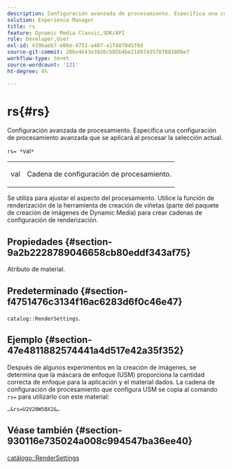```yaml
---
description: Configuración avanzada de procesamiento. Especifica una configuración de procesamiento avanzada que se aplicará al procesar la selección actual.
solution: Experience Manager
title: rs
feature: Dynamic Media Classic,SDK/API
role: Developer,User
exl-id: 419baeb7-e06e-4753-a487-a1f407845f6d
source-git-commit: 206e4643e3926cb85b4be2189743578f88180be7
workflow-type: tm+mt
source-wordcount: '121'
ht-degree: 4%

---
```


# rs{#rs}

Configuración avanzada de procesamiento. Especifica una configuración de procesamiento avanzada que se aplicará al procesar la selección actual.

`rs= *`val`*`

<table id="simpletable_4B028996E5824FC18B9749D1A6A3C2E3"> 
 <tr class="strow"> 
  <td class="stentry"> <p><span class="varname"> val</span> </p> </td> 
  <td class="stentry"> <p>Cadena de configuración de procesamiento. </p></td> 
 </tr> 
</table>

Se utiliza para ajustar el aspecto del procesamiento. Utilice la función de renderización de la herramienta de creación de viñetas (parte del paquete de creación de imágenes de Dynamic Media) para crear cadenas de configuración de renderización.

## Propiedades {#section-9a2b2228789046658cb80eddf343af75}

Atributo de material.

## Predeterminado {#section-f4751476c3134f16ac6283d6f0c46e47}

`catalog::RenderSettings`.

## Ejemplo {#section-47e4811882574441a4d517e42a35f352}

Después de algunos experimentos en la creación de imágenes, se determina que la máscara de enfoque (USM) proporciona la cantidad correcta de enfoque para la aplicación y el material dados. La cadena de configuración de procesamiento que configura USM se copia al comando `rs=` para utilizarlo con este material:

`…&rs=U2V20W50X2&…`

## Véase también {#section-930116e735024a008c994547ba36ee40}

[catálogo::RenderSettings](../../../../../ir-api/material-cat/image-rendering-api-ref/c-ir-material-catalog/c-ir-material-data-reference/r-ir-rendersettings-dataref.md#reference-9ce753ae4096455eadcc12ac064de711)
